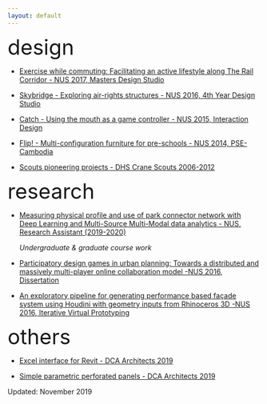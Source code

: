 ```yaml
---
layout: default
---
```

<head>
<!-- Global site tag (gtag.js) - Google Analytics -->
<script async src="https://www.googletagmanager.com/gtag/js?id=UA-153596669-1"></script>
<script>
  window.dataLayer = window.dataLayer || [];
  function gtag(){dataLayer.push(arguments);}
  gtag('js', new Date());

  gtag('config', 'UA-153596669-1');
</script>
    
</head>
<style>
    .intro-title {
        font-size: 3em;
    }
</style>

<div class="intro-title">design</div>

- [Exercise while commuting: Facilitating an active lifestyle along The Rail Corridor - NUS 2017, Masters Design Studio](./railcorridor.html)

- [Skybridge - Exploring air-rights structures - NUS 2016, 4th Year Design Studio](./skybridge.html)

- [Catch - Using the mouth as a game controller - NUS 2015, Interaction Design](./catch.html)

- [Flip! - Multi-configuration furniture for pre-schools - NUS 2014, PSE-Cambodia](./flip.html)

- [Scouts pioneering projects - DHS Crane Scouts 2006-2012](./scout.html)

<div class="intro-title">research</div>

- [Measuring physical profile and use of park connector network with Deep Learning and Multi-Source Multi-Modal data analytics - NUS, Research Assistant (2019-2020)](./pcn.html)

    *Undergraduate & graduate course work*
- [Participatory design games in urban planning: Towards a distributed and massively multi-player online collaboration model -NUS 2016, Dissertation](portfolio/dissertation_2016.pdf)

- [An exploratory pipeline for generating performance based façade system using Houdini with geometry inputs from Rhinoceros 3D -NUS 2016, Iterative Virtual Prototyping](portfolio/ivp_report.pdf)

<div class="intro-title">others</div>

- [Excel interface for Revit - DCA Architects 2019](./excel_to_revit.html)

- [Simple parametric perforated panels - DCA Architects 2019](./perforated_panels.html)


Updated: November 2019
